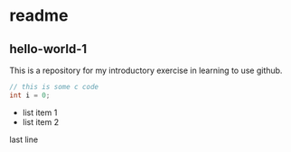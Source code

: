 # readme
## hello-world-1

This is a repository for my introductory exercise in learning to use github.

```c
// this is some c code
int i = 0;
````

* list item 1
* list item 2

last line
